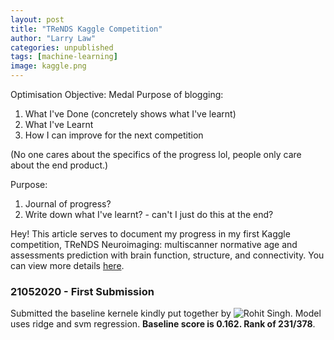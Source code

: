 ```yaml
---
layout: post
title: "TReNDS Kaggle Competition"
author: "Larry Law"
categories: unpublished
tags: [machine-learning]
image: kaggle.png
---
```


Optimisation Objective: Medal
Purpose of blogging:
1. What I've Done (concretely shows what I've learnt)
2. What I've Learnt
3. How I can improve for the next competition

(No one cares about the specifics of the progress lol, people only care about the end product.)

Purpose:
1. Journal of progress?
2. Write down what I've learnt? - can't I just do this at the end?

Hey! This article serves to document my progress in my first Kaggle competition, TReNDS Neuroimaging: multiscanner normative age and assessments prediction with brain function, structure, and connectivity. You can view more details [here](https://www.kaggle.com/c/trends-assessment-prediction/overview).

### 21052020 - First Submission

Submitted the baseline kernele kindly put together by ![Rohit Singh](https://www.kaggle.com/rohitsingh9990). Model uses ridge and svm regression. **Baseline score is 0.162. Rank of 231/378**.